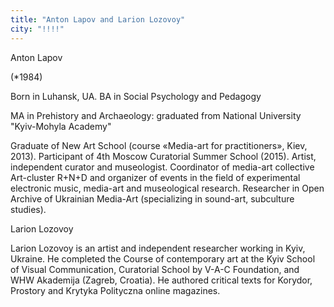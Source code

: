 ```yaml
---
title: "Anton Lapov and Larion Lozovoy"
city: "!!!!"
---
```


Anton Lapov

(*1984)

Born in Luhansk, UA. BA in Social Psychology and Pedagogy

MA in Prehistory and Archaeology: graduated from National University "Kyiv-Mohyla Academy"

Graduate of New Art School (course «Media-art for practitioners», Kiev, 2013). Participant of 4th Moscow Curatorial Summer School (2015). Artist, independent curator and museologist. Coordinator of media-art collective Art-cluster R+N+D and organizer of events in the field of experimental electronic music, media-art and museological research.  Researcher in Open Archive of Ukrainian Media-Art (specializing in sound-art, subculture studies).

Larion Lozovoy

Larion Lozovoy is an artist and independent researcher working in Kyiv, Ukraine. He completed the Course of contemporary art at the Kyiv School of Visual Communication, Curatorial School by V-A-C Foundation, and WHW Akademija (Zagreb, Croatia). He authored critical texts for Korydor, Prostory and Krytyka Polityczna online magazines.
